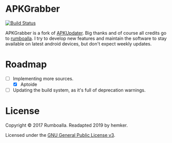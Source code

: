 # APKGrabber
[![Build Status](https://travis-ci.org/jamesalfei/apkgrabber.svg?branch=master)](https://travis-ci.org/jamesalfei/apkgrabber)

APKGrabber is a fork of [APKUpdater](https://github.com/rumboalla/apkupdater). Big thanks and of course
all credits go to [rumboalla](https://github.com/rumboalla).
I try to develop new features and maintain the software to stay available on latest android devices,
but don't expect weekly updates.

# Roadmap
* [ ] Implementing more sources.
  - [x] Aptoide
* [ ] Updating the build system, as it's full of deprecation warnings.

# License
Copyright &copy; 2017 Rumboalla.
Readapted 2019 by hemker.

Licensed under the [GNU General Public License v3](https://www.gnu.org/licenses/gpl-3.0.en.html).
